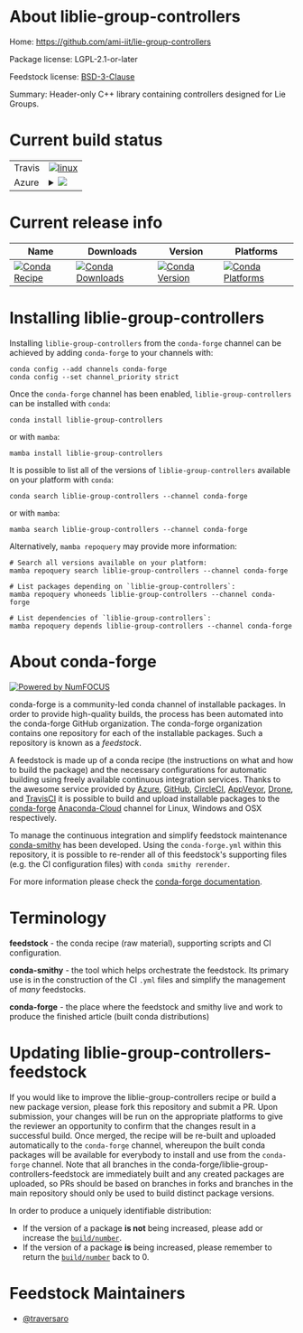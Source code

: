 About liblie-group-controllers
==============================

Home: https://github.com/ami-iit/lie-group-controllers

Package license: LGPL-2.1-or-later

Feedstock license: [BSD-3-Clause](https://github.com/conda-forge/liblie-group-controllers-feedstock/blob/main/LICENSE.txt)

Summary: Header-only C++ library containing controllers designed for Lie Groups.

Current build status
====================


<table><tr>
    <td>Travis</td>
    <td>
      <a href="https://app.travis-ci.com/conda-forge/liblie-group-controllers-feedstock">
        <img alt="linux" src="https://img.shields.io/travis/com/conda-forge/liblie-group-controllers-feedstock/main.svg?label=Linux">
      </a>
    </td>
  </tr>
    
  <tr>
    <td>Azure</td>
    <td>
      <details>
        <summary>
          <a href="https://dev.azure.com/conda-forge/feedstock-builds/_build/latest?definitionId=17582&branchName=main">
            <img src="https://dev.azure.com/conda-forge/feedstock-builds/_apis/build/status/liblie-group-controllers-feedstock?branchName=main">
          </a>
        </summary>
        <table>
          <thead><tr><th>Variant</th><th>Status</th></tr></thead>
          <tbody><tr>
              <td>linux_64</td>
              <td>
                <a href="https://dev.azure.com/conda-forge/feedstock-builds/_build/latest?definitionId=17582&branchName=main">
                  <img src="https://dev.azure.com/conda-forge/feedstock-builds/_apis/build/status/liblie-group-controllers-feedstock?branchName=main&jobName=linux&configuration=linux%20linux_64_" alt="variant">
                </a>
              </td>
            </tr><tr>
              <td>linux_aarch64</td>
              <td>
                <a href="https://dev.azure.com/conda-forge/feedstock-builds/_build/latest?definitionId=17582&branchName=main">
                  <img src="https://dev.azure.com/conda-forge/feedstock-builds/_apis/build/status/liblie-group-controllers-feedstock?branchName=main&jobName=linux&configuration=linux%20linux_aarch64_" alt="variant">
                </a>
              </td>
            </tr><tr>
              <td>linux_ppc64le</td>
              <td>
                <a href="https://dev.azure.com/conda-forge/feedstock-builds/_build/latest?definitionId=17582&branchName=main">
                  <img src="https://dev.azure.com/conda-forge/feedstock-builds/_apis/build/status/liblie-group-controllers-feedstock?branchName=main&jobName=linux&configuration=linux%20linux_ppc64le_" alt="variant">
                </a>
              </td>
            </tr><tr>
              <td>osx_64</td>
              <td>
                <a href="https://dev.azure.com/conda-forge/feedstock-builds/_build/latest?definitionId=17582&branchName=main">
                  <img src="https://dev.azure.com/conda-forge/feedstock-builds/_apis/build/status/liblie-group-controllers-feedstock?branchName=main&jobName=osx&configuration=osx%20osx_64_" alt="variant">
                </a>
              </td>
            </tr><tr>
              <td>win_64</td>
              <td>
                <a href="https://dev.azure.com/conda-forge/feedstock-builds/_build/latest?definitionId=17582&branchName=main">
                  <img src="https://dev.azure.com/conda-forge/feedstock-builds/_apis/build/status/liblie-group-controllers-feedstock?branchName=main&jobName=win&configuration=win%20win_64_" alt="variant">
                </a>
              </td>
            </tr>
          </tbody>
        </table>
      </details>
    </td>
  </tr>
</table>

Current release info
====================

| Name | Downloads | Version | Platforms |
| --- | --- | --- | --- |
| [![Conda Recipe](https://img.shields.io/badge/recipe-liblie--group--controllers-green.svg)](https://anaconda.org/conda-forge/liblie-group-controllers) | [![Conda Downloads](https://img.shields.io/conda/dn/conda-forge/liblie-group-controllers.svg)](https://anaconda.org/conda-forge/liblie-group-controllers) | [![Conda Version](https://img.shields.io/conda/vn/conda-forge/liblie-group-controllers.svg)](https://anaconda.org/conda-forge/liblie-group-controllers) | [![Conda Platforms](https://img.shields.io/conda/pn/conda-forge/liblie-group-controllers.svg)](https://anaconda.org/conda-forge/liblie-group-controllers) |

Installing liblie-group-controllers
===================================

Installing `liblie-group-controllers` from the `conda-forge` channel can be achieved by adding `conda-forge` to your channels with:

```
conda config --add channels conda-forge
conda config --set channel_priority strict
```

Once the `conda-forge` channel has been enabled, `liblie-group-controllers` can be installed with `conda`:

```
conda install liblie-group-controllers
```

or with `mamba`:

```
mamba install liblie-group-controllers
```

It is possible to list all of the versions of `liblie-group-controllers` available on your platform with `conda`:

```
conda search liblie-group-controllers --channel conda-forge
```

or with `mamba`:

```
mamba search liblie-group-controllers --channel conda-forge
```

Alternatively, `mamba repoquery` may provide more information:

```
# Search all versions available on your platform:
mamba repoquery search liblie-group-controllers --channel conda-forge

# List packages depending on `liblie-group-controllers`:
mamba repoquery whoneeds liblie-group-controllers --channel conda-forge

# List dependencies of `liblie-group-controllers`:
mamba repoquery depends liblie-group-controllers --channel conda-forge
```


About conda-forge
=================

[![Powered by
NumFOCUS](https://img.shields.io/badge/powered%20by-NumFOCUS-orange.svg?style=flat&colorA=E1523D&colorB=007D8A)](https://numfocus.org)

conda-forge is a community-led conda channel of installable packages.
In order to provide high-quality builds, the process has been automated into the
conda-forge GitHub organization. The conda-forge organization contains one repository
for each of the installable packages. Such a repository is known as a *feedstock*.

A feedstock is made up of a conda recipe (the instructions on what and how to build
the package) and the necessary configurations for automatic building using freely
available continuous integration services. Thanks to the awesome service provided by
[Azure](https://azure.microsoft.com/en-us/services/devops/), [GitHub](https://github.com/),
[CircleCI](https://circleci.com/), [AppVeyor](https://www.appveyor.com/),
[Drone](https://cloud.drone.io/welcome), and [TravisCI](https://travis-ci.com/)
it is possible to build and upload installable packages to the
[conda-forge](https://anaconda.org/conda-forge) [Anaconda-Cloud](https://anaconda.org/)
channel for Linux, Windows and OSX respectively.

To manage the continuous integration and simplify feedstock maintenance
[conda-smithy](https://github.com/conda-forge/conda-smithy) has been developed.
Using the ``conda-forge.yml`` within this repository, it is possible to re-render all of
this feedstock's supporting files (e.g. the CI configuration files) with ``conda smithy rerender``.

For more information please check the [conda-forge documentation](https://conda-forge.org/docs/).

Terminology
===========

**feedstock** - the conda recipe (raw material), supporting scripts and CI configuration.

**conda-smithy** - the tool which helps orchestrate the feedstock.
                   Its primary use is in the construction of the CI ``.yml`` files
                   and simplify the management of *many* feedstocks.

**conda-forge** - the place where the feedstock and smithy live and work to
                  produce the finished article (built conda distributions)


Updating liblie-group-controllers-feedstock
===========================================

If you would like to improve the liblie-group-controllers recipe or build a new
package version, please fork this repository and submit a PR. Upon submission,
your changes will be run on the appropriate platforms to give the reviewer an
opportunity to confirm that the changes result in a successful build. Once
merged, the recipe will be re-built and uploaded automatically to the
`conda-forge` channel, whereupon the built conda packages will be available for
everybody to install and use from the `conda-forge` channel.
Note that all branches in the conda-forge/liblie-group-controllers-feedstock are
immediately built and any created packages are uploaded, so PRs should be based
on branches in forks and branches in the main repository should only be used to
build distinct package versions.

In order to produce a uniquely identifiable distribution:
 * If the version of a package **is not** being increased, please add or increase
   the [``build/number``](https://docs.conda.io/projects/conda-build/en/latest/resources/define-metadata.html#build-number-and-string).
 * If the version of a package **is** being increased, please remember to return
   the [``build/number``](https://docs.conda.io/projects/conda-build/en/latest/resources/define-metadata.html#build-number-and-string)
   back to 0.

Feedstock Maintainers
=====================

* [@traversaro](https://github.com/traversaro/)

